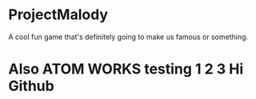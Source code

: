 # ProjectMalody
A cool fun game that's definitely going to make us famous or something.
# Also ATOM WORKS testing 1 2 3 Hi Github
